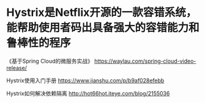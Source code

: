 # Hystrix是Netflix开源的一款容错系统，能帮助使用者码出具备强大的容错能力和鲁棒性的程序


《基于Spring Cloud的微服务实战》
https://waylau.com/spring-cloud-video-release/



Hystrix使用入门手册
https://www.jianshu.com/p/b9af028efebb




Hystrix如何解决依赖隔离
http://hot66hot.iteye.com/blog/2155036